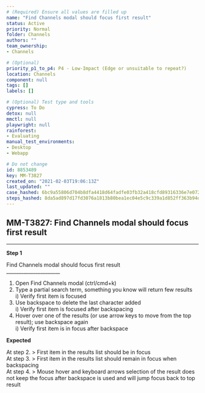 ```yaml
---
# (Required) Ensure all values are filled up
name: "Find Channels modal should focus first result"
status: Active
priority: Normal
folder: Channels
authors: ""
team_ownership: 
- Channels

# (Optional)
priority_p1_to_p4: P4 - Low-Impact (Edge or unsuitable to repeat?)
location: Channels
component: null
tags: []
labels: []

# (Optional) Test type and tools
cypress: To Do
detox: null
mmctl: null
playwright: null
rainforest: 
- Evaluating
manual_test_environments: 
- Desktop
- Webapp

# Do not change
id: 8853489
key: MM-T3827
created_on: "2021-02-03T19:06:13Z"
last_updated: ""
case_hashed: 6bc9a55806d704b8dfa4418d64fadfe03fb32a418cfd89316336e7e0723e88402a82565eebbb7ae28dd54f9f450a805a
steps_hashed: 8da5ad897d17fd3076a1813b80bea1ec04e5c9c339a1d852ff363b94d08f1320cf80630c42148910090b703434411a33
---
```


<!-- (Auto-generated) Based on frontmatter's "key" and "name" -->

## MM-T3827: Find Channels modal should focus first result

---

**Step 1**

Find Channels modal should focus first result\
\_\_\_\_\_\_\_\_\_\_\_\_\_\_\_\_\_\_\_\_\_\_

1. Open Find Channels modal (ctrl/cmd+k)
2. Type a partial search term, something you know will return few results\
   i) Verify first item is focused
3. Use backspace to delete the last character added\
   i) Verify first item is focused after backspacing
4. Hover over one of the results (or use arrow keys to move from the top result); use backspace again\
   i) Verify first item is in focus after backspace

**Expected**

At step 2. > First item in the results list should be in focus\
At step 3. > First item in the results list should remain in focus when backspacing\
At step 4. > Mouse hover and keyboard arrows selection of the result does not keep the focus after backspace is used and will jump focus back to top result
